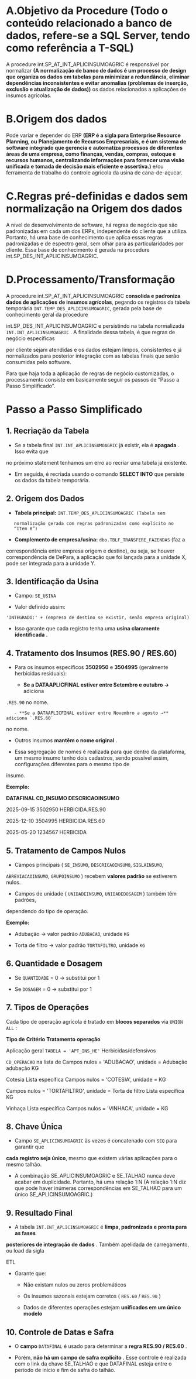# **A.Objetivo da Procedure (Todo o conteúdo relacionado a** **banco de dados, refere-se a SQL Server, tendo como** **referência a T-SQL)**

A procedure int.SP_AT_INT_APLICINSUMOAGRIC é responsável por normalizar **(A**
**normalização de banco de dados é um processo de design que organiza os dados em tabelas**
**para minimizar a redundância, eliminar dependências inconsistentes e evitar**
**anomalias (problemas de inserção, exclusão e atualização de dados))** os dados relacionados a
aplicações de insumos agrícolas.

# **B.Origem dos dados**

Pode variar e depender do ERP **(ERP é a sigla para Enterprise Resource Planning, ou**
**Planejamento de Recursos Empresariais, e é um sistema de software integrado que gerencia e**
**automatiza processos de diferentes áreas de uma empresa, como finanças, vendas, compras,**
**estoque e recursos humanos, centralizando informações para fornecer uma visão unificada e**
**tomada de decisão mais eficiente e assertiva.)** e/ou ferramenta de trabalho do controle agrícola da
usina de cana-de-açucar.

# **C.Regras pré-definidas e dados sem normalização na** **Origem dos dados**

A nível de desenvolvimento de software, há regras de negócio que são padronizadas em cada um
dos ERPs, independente do cliente que a utiliza. Portanto, há uma base de conhecimento que aplica
essas regras padronizadas e de espectro geral, sem olhar para as particularidades por cliente. Essa
base de conhecimento é gerada na procedure int.SP_DES_INT_APLICINSUMOAGRIC.

# **D.Processamento/Transformação**

A procedure int.SP_AT_INT_APLICINSUMOAGRIC **consolida e padroniza dados de aplicações**
**de insumos agrícolas**, pegando os registros da tabela temporária
`INT.TEMP_DES_APLICINSUMOAGRIC`, gerada pela base de conhecimento geral da procedure

int.SP_DES_INT_APLICINSUMOAGRIC e persistindo na tabela normalizada
`INT.INT_APLICINSUMOAGRIC` . A finalidade dessa tabela, é que regras de negócio específicas

por cliente sejam atendidas e os dados estejam limpos, consistentes e já normalizados para posterior
integração com as tabelas finais que serão consumidas pelo software.


Para que haja toda a aplicação de regras de negócio customizadas, o processamento consiste em
basicamente seguir os passos de “Passo a Passo Simplificado”.

# **Passo a Passo Simplificado**

## **1. Recriação da Tabela**

   - Se a tabela final `INT.INT_APLICINSUMOAGRIC` já existir, ela é **apagada** . Isso evita que

no próximo statement tenhamos um erro ao recriar uma tabela já existente.


   - Em seguida, é recriada usando o comando **SELECT INTO** que persiste os dados da tabela
temporária.


## **2. Origem dos Dados**

   - **Tabela principal:** `INT.TEMP_DES_APLICINSUMOAGRIC (Tabela sem`
```
   normalização gerada com regras padronizadas como explícito no
   “Item B”)

```

   - **Complemento de empresa/usina:** `dbo.TBLF_TRANSFERE_FAZENDAS` (faz a

correspondência entre empresa origem e destino), ou seja, se houver correspondência de DePara, a aplicação que foi lançada para a unidade X, pode ser integrada para a unidade Y.

## **3. Identificação da Usina**

   - Campo: `SE_USINA`


   - Valor definido assim:

```
'INTEGRADO:' + (empresa de destino se existir, senão empresa original)

```

   - Isso garante que cada registro tenha uma **usina claramente identificada** .

## **4. Tratamento dos Insumos (RES.90 / RES.60)**

   - Para os insumos específicos **3502950** e **3504995** (geralmente herbicidas residuais):


       - **Se a DATAAPLICFINAL estiver entre Setembro e outubro →** adiciona

`.RES.90` no nome.


       - **Se a DATAAPLICFINAL estiver entre Novembro a agosto →** adiciona `.RES.60`

no nome.


   - Outros insumos **mantêm o nome original** .


   - Essa segregação de nomes é realizada para que dentro da plataforma, um mesmo insumo
tenho dois cadastros, sendo possível assim, configurações diferentes para o mesmo tipo de

insumo.


**Exemplo:**


**DATAFINAL CD_INSUMO DESCRICAOINSUMO**

2025-09-15 3502950 HERBICIDA.RES.90

2025-12-10 3504995 HERBICIDA.RES.60

2025-05-20 1234567 HERBICIDA

## **5. Tratamento de Campos Nulos**

   - Campos principais ( `SE_INSUMO`, `DESCRICAOINSUMO`, `SIGLAINSUMO`,

`ABREVIACAOINSUMO`, `GRUPOINSUMO` ) recebem **valores padrão** se estiverem nulos.


   - Campos de unidade ( `UNIDADEINSUMO`, `UNIDADEDOSAGEM` ) também têm padrões,

dependendo do tipo de operação.


**Exemplo:**


   - Adubação → valor padrão `ADUBACAO`, unidade `KG`


   - Torta de filtro → valor padrão `TORTAFILTRO`, unidade `KG`

## **6. Quantidade e Dosagem**

   - Se `QUANTIDADE` = 0 → substitui por 1


   - Se `DOSAGEM` = 0 → substitui por 1

## **7. Tipos de Operações**

Cada tipo de operação agrícola é tratado em **blocos separados** via `UNION ALL` :


**Tipo de**
**Critério** **Tratamento**
**operação**

Aplicação geral `TABELA = 'APT_INS_HE'` Herbicidas/defensivos

`CD_OPERACAO` na lista de Campos nulos = 'ADUBACAO', unidade =
Adubação
adubação KG


Cotesia Lista específica Campos nulos = 'COTESIA', unidade = KG


Campos nulos = 'TORTAFILTRO', unidade =
Torta de filtro Lista específica
KG

Vinhaça Lista específica Campos nulos = 'VINHACA', unidade = KG

## **8. Chave Única**


   - Campo `SE_APLICINSUMOAGRIC` às vezes é concatenado com `SEQ` para garantir que

**cada registro seja único**, mesmo que existem várias aplicações para o mesmo talhão.


   - A combinação SE_APLICINSUMOAGRIC e SE_TALHAO nunca deve acabar em
duplicidade. Portanto, há uma relação 1:N (A relação 1:N diz que pode haver inúmeras
correspondências em SE_TALHAO para um único SE_APLICINSUMOAGRIC.)

## **9. Resultado Final**


   - A tabela `INT.INT_APLICINSUMOAGRIC` é **limpa, padronizada e pronta para as fases**

**posteriores de integração de dados** . Também apelidada de carregamento, ou load da sigla

ETL


   - Garante que:


       - Não existam nulos ou zeros problemáticos


       - Os insumos sazonais estejam corretos ( `RES.60` / `RES.90` )


       - Dados de diferentes operações estejam **unificados em um único modelo**


## **10. Controle de Datas e Safra**


   - O **campo** `DATAFINAL` é usado para determinar a **regra RES.90 / RES.60** .


   - Porém, **não há um campo de safra explícito** . Esse controle é realizada com o link da chave
SE_TALHAO e que DATAFINAL esteja entre o período de início e fim de safra do talhão.


